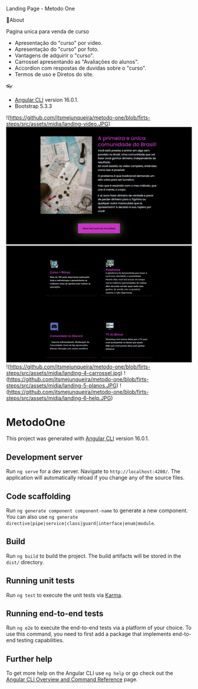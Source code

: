 Landing Page - Metodo One

📌About 

Pagina unica para venda de curso 
- Apresentação do "curso" por video.
- Apresentação do "curso" por foto.
- Vantagens de adquirir o "curso".
- Carrossel apresentando as "Avaliações do alunos".
- Accordion com respostas de duvidas sobre o "curso".
- Termos de uso e Diretos do site.

👓 
 * [Angular CLI](https://github.com/angular/angular-cli) version 16.0.1.
 * Bootstrap 5.3.3



!(https://github.com/itsmejunqueira/metodo-one/blob/firts-steps/src/assets/midia/landing-video.JPG)
![recuperar senha](https://github.com/itsmejunqueira/metodo-one/blob/firts-steps/src/assets/midia/landing-2-foto.JPG)
![criar conta](https://github.com/itsmejunqueira/metodo-one/blob/firts-steps/src/assets/midia/landing-3-vantgens.JPG)
!(https://github.com/itsmejunqueira/metodo-one/blob/firts-steps/src/assets/midia/landing-4-carrossel.jpg)
!(https://github.com/itsmejunqueira/metodo-one/blob/firts-steps/src/assets/midia/landing-5-planos.JPG)
!(https://github.com/itsmejunqueira/metodo-one/blob/firts-steps/src/assets/midia/landing-6-help.JPG)




# MetodoOne

This project was generated with [Angular CLI](https://github.com/angular/angular-cli) version 16.0.1.

## Development server

Run `ng serve` for a dev server. Navigate to `http://localhost:4200/`. The application will automatically reload if you change any of the source files.

## Code scaffolding

Run `ng generate component component-name` to generate a new component. You can also use `ng generate directive|pipe|service|class|guard|interface|enum|module`.

## Build

Run `ng build` to build the project. The build artifacts will be stored in the `dist/` directory.

## Running unit tests

Run `ng test` to execute the unit tests via [Karma](https://karma-runner.github.io).

## Running end-to-end tests

Run `ng e2e` to execute the end-to-end tests via a platform of your choice. To use this command, you need to first add a package that implements end-to-end testing capabilities.

## Further help

To get more help on the Angular CLI use `ng help` or go check out the [Angular CLI Overview and Command Reference](https://angular.io/cli) page.

